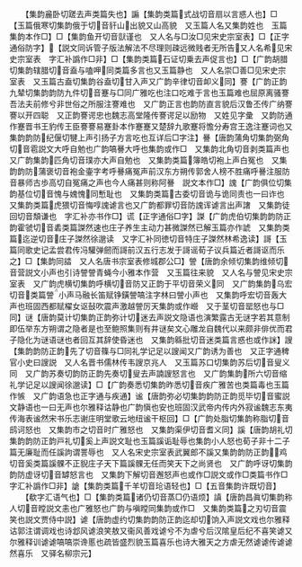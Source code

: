 <!-- { "loadSidebar": true } -->
　　【集韵麄卧切蹉去声类篇失也】謆【集韵类篇式战切音扇以言惑人也】□【玉篇俄寒切集韵俄于切音豻山出貌又山高貌　又玉篇人名又集韵姓也　玉篇集韵本作□】□【集韵鱼开切音獃谨也　又人名与□汝□见宋史宗室表】□【正字通俗防字】【説文同诉管子版法解法不尽理则疎远微贱者无所告又人名希见宋史宗室表　字汇补譌作□非】□【集韵类篇石证切乗去声促言也】□【广韵胡腊切集韵辖腊切音盍与嗑呷同类篇多言也又玉篇静也　又人名崇□善□见宋史宗室表　又玉篇古盍切集韵谷盍切甘入声又广韵辛律切音卹义同】謇【广韵正韵九辇切集韵韵防九件切音蹇与□同广雅吃也注口吃难于言也玉篇难也屈原离骚謇吾法夫前修兮非世俗之所服注謇难也　又广韵正言也韵防直言貌后汉鲁丕传广纳謇謇以开四聪　又正韵謇谔忠也魏志高堂隆传謇谔足以励物　又姓见字彚　又韵防通作蹇晋书王豹传王臣謇謇易蹇卦本作蹇蹇又楚辞九歌蹇将憺分寿宫王逸注蹇词也又集韵韵防纪偃切犍上声引扬子方言吃也互详后□字注】謈【唐韵蒲角切集韵弼角切音雹説文大呼自勉也广韵嗃謈大呼也集韵或作□　又集韵北角切音剥类篇声也　又广韵集韵匹角切音璞亦大声自勉也　又集韵类篇簿皓切袍上声白冤也　又集韵韵防蒲褒切音袍金壷字考呼謈痛冤声前汉东方朔传郭舍人榜不胜痛呼謈注服防音暴师古歩高切自冤痛之声也今人痛甚则称阿謈　説文本作□】謉【广韵俱位切集韵基位切音愧与媿愧同慙耻也　又集韵类篇古委切音诡与诡同责也一曰诈也　又集韵类篇虎猥切音悔啍謉谑言也又广韵都罪切音防謉诨谑言出声譇　又集韵徒回切音頽谦也　字汇补亦书作□】谎【正字通俗□字】謋【广韵虎伯切集韵韵防正韵霍虢切音砉类篇謋然速也庄子养生主动力甚微謋然已解玉篇亦作諕　又集韵类篇迄逆切音庄子謋然徐邈读　又字汇补同徳切音特庄子謋然林希逸读】謌【玉篇同歌史记孟尝君传冯驩弹劒而謌前汉五行志发于謌谣荀子议兵篇近者謌讴而乐之】□【集韵同誻　又人名唐书宗室表修城郡公□】謍【唐韵余倾切集韵维倾切音营説文小声也引诗謍謍青蝇今小雅本作营　又玉篇往来貌　又人名与謍见宋史宗室表　又广韵虎横切集韵呼横切音防又正韵于平切音荣义同　又广韵集韵乌宏切音类篇謍小声马融长笛赋铮鐄謍嗃注字林曰謍小声也　又集韵呼宏切音轰大声也班固西都赋櫂女讴鼔吹震声激越謍厉天集韵或作巆　又于茎切音罂怒也与□同】谜【唐韵莫计切集韵正韵弥计切迷去声説文隐语也演繁露古无谜字若其意制即伍举东方朔谓之隐者是也至鲍照集则有井谜矣文心雕龙自魏代以来颇非俳优而君子隐化为谜语谜也者回互其辞使昏迷也　又集韵緜批切音迷类篇言惑也或作詸】謏【集韵韵防正韵先了切音篠与□同礼学记足以謏闻又广韵诱为善也　又正字通稗官小史曰謏説　又人名晋书儒林传韦謏京兆人　又玉篇苏口切集韵苏后切音叟义同　又广韵苏奏切韵防正韵先奏切叟去声諵謏怒言也　又广韵集韵所六切音缩礼学记足以謏闻徐邈读】□【广韵奏悉切集韵昨悉切音疾广雅苦也类篇毒也玉篇作愱　又广韵语急也正字通与疾通】谧【唐韵弥必切集韵韵防正韵觅毕切音蜜説文静语也一曰无声也尔雅释诂静也广韵愼也安也班固汉武帝内传内外寂谧魏志东夷传海表谧然宋书乐志谢庄明堂歌云地纽谧干枢回】□【广韵处脂切集韵称脂切音鸱诃怒也　又集韵市之切音时广雅怒也　又集韵渠伊切音耆义同】謑【唐韵胡礼切集韵韵防正韵戸礼切奚上声説文耻也玉篇謑诟耻辱也集韵小人怒也荀子非十二子篇无廉耻而任謑訽谓詈辱也　又人名宋史宗室表武翼郎不謑又集韵韵防正韵鸡切音奚类篇謑髁不正貎庄子天下篇謑髁无任而笑天下之尚贤也　又广韵呼讶切集韵韵防虚讶切音罅怒言也　又集韵下解切音邂怒声也或作□説文或作□类篇书作□字汇补譌作□非】謒【集韵类篇千羊切音玱语轻也】□【五音集韵许既切音】
　　【欷字汇语气也】□【集韵类篇诸仍切音蒸□仍语烦】謓【唐韵昌眞切集韵称人切音瞠説文恚也广雅怒也广韵与嗔瞠同集韵或作□　又集韵类篇之刃切音震笑也説文贾侍中説】谑【唐韵虚约切集韵韵防正韵迄却切饷入声説文戏也尔雅释诂郭注谓调戏也诗邶风谑浪笑敖又衞风善戏谑兮不为虐兮后汉隂皇后纪不喜笑谑又尔雅释训谑谑嗃嗃崇谗慝也疏皆盛烈貌玉篇喜乐也诗大雅天之方虐无然谑谑传谑谑然喜乐　又驿名柳宗元】
